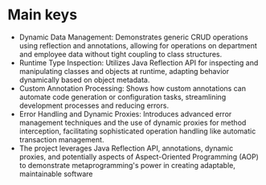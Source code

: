 # Main keys

* Dynamic Data Management: Demonstrates generic CRUD operations using reflection and annotations, allowing for operations on department and employee data without tight coupling to class structures.
* Runtime Type Inspection: Utilizes Java Reflection API for inspecting and manipulating classes and objects at runtime, adapting behavior dynamically based on object metadata.
* Custom Annotation Processing: Shows how custom annotations can automate code generation or configuration tasks, streamlining development processes and reducing errors.
* Error Handling and Dynamic Proxies: Introduces advanced error management techniques and the use of dynamic proxies for method interception, facilitating sophisticated operation handling like automatic transaction management.
* The project leverages Java Reflection API, annotations, dynamic proxies, and potentially aspects of Aspect-Oriented Programming (AOP) to demonstrate metaprogramming's power in creating adaptable, maintainable software
